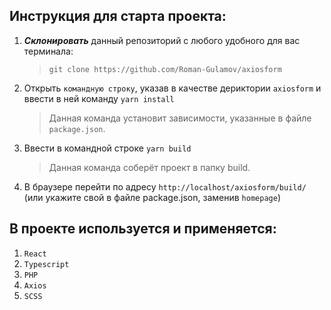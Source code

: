## Инструкция для старта проекта:

1. ***Склонировать*** данный репозиторий с любого удобного для вас терминала:
    > `git clone https://github.com/Roman-Gulamov/axiosform`
>                     
2. Открыть `командную строку`, указав в качестве дериктории `axiosform` и ввести в ней команду `yarn install`
    > Данная команда установит зависимости, указанные в файле  `package.json`.

3. Ввести в командной строке `yarn build`
    > Данная команда соберёт проект в папку build.

4. В браузере перейти по адресу `http://localhost/axiosform/build/` (или укажите свой в файле package.json, заменив `homepage`)

## В проекте используется и применяется:
1. `React`
2. `Typescript`
3. `PHP`
4. `Axios`
5. `SCSS`